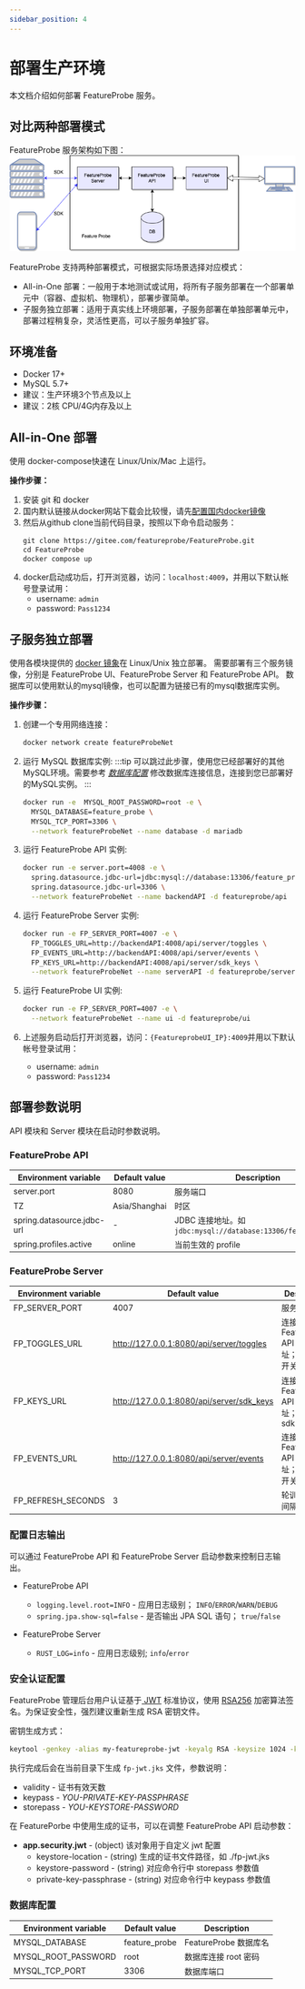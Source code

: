 ```yaml
---
sidebar_position: 4
---
```


# 部署生产环境

本文档介绍如何部署 FeatureProbe 服务。

## 对比两种部署模式

FeatureProbe 服务架构如下图：
![deploy](../../../../../pictures/featureprobe_deploy.png)

FeatureProbe 支持两种部署模式，可根据实际场景选择对应模式：

- All-in-One 部署：一般用于本地测试或试用，将所有子服务部署在一个部署单元中（容器、虚拟机、物理机），部署步骤简单。
- 子服务独立部署：适用于真实线上环境部署，子服务部署在单独部署单元中，部署过程稍复杂，灵活性更高，可以子服务单独扩容。

## 环境准备

* Docker 17+
* MySQL 5.7+
* 建议：生产环境3个节点及以上
* 建议：2核 CPU/4G内存及以上

## All-in-One 部署

使用 docker-compose快速在 Linux/Unix/Mac 上运行。

**操作步骤：**

1. 安装 git 和 docker
2. 国内默认链接从docker网站下载会比较慢，请先[配置国内docker镜像](https://gitee.com/featureprobe/FeatureProbe/blob/main/DOCKER_HUB.md)
3. 然后从github clone当前代码目录，按照以下命令启动服务：
   ```shell
   git clone https://gitee.com/featureprobe/FeatureProbe.git
   cd FeatureProbe
   docker compose up
   ```
4. docker启动成功后，打开浏览器，访问：`localhost:4009`，并用以下默认帐号登录试用：
   - username: `admin`
   - password: `Pass1234`

## 子服务独立部署

使用各模块提供的 [docker 镜象](https://hub.docker.com/repository/docker/featureprobe)在 Linux/Unix 独立部署。
需要部署有三个服务镜像，分别是 FeatureProbe UI、FeatureProbe Server 和 FeatureProbe API。
数据库可以使用默认的mysql镜像，也可以配置为链接已有的mysql数据库实例。

**操作步骤：**

1. 创建一个专用网络连接：
   ```bash
   docker network create featureProbeNet
   ```

2. 运行 MySQL 数据库实例:
:::tip
可以跳过此步骤，使用您已经部署好的其他MySQL环境。需要参考 [*数据库配置*](#数据库配置) 修改数据库连接信息，连接到您已部署好的MySQL实例。
:::
   ```bash
   docker run -e  MYSQL_ROOT_PASSWORD=root -e \
     MYSQL_DATABASE=feature_probe \
     MYSQL_TCP_PORT=3306 \
     --network featureProbeNet --name database -d mariadb
   ```

3. 运行 FeatureProbe API 实例:
   ```bash
   docker run -e server.port=4008 -e \
     spring.datasource.jdbc-url=jdbc:mysql://database:13306/feature_probe \
     spring.datasource.jdbc-url=3306 \
     --network featureProbeNet --name backendAPI -d featureprobe/api
   ```

4. 运行 FeatureProbe Server 实例:
   ```bash
   docker run -e FP_SERVER_PORT=4007 -e \
     FP_TOGGLES_URL=http://backendAPI:4008/api/server/toggles \
     FP_EVENTS_URL=http://backendAPI:4008/api/server/events \
     FP_KEYS_URL=http://backendAPI:4008/api/server/sdk_keys \
     --network featureProbeNet --name serverAPI -d featureprobe/server
   ```

5. 运行 FeatureProbe UI 实例:
   ```bash
   docker run -e FP_SERVER_PORT=4007 -e \
     --network featureProbeNet --name ui -d featureprobe/ui
   ```

6. 上述服务启动后打开浏览器，访问：`{FeatureprobeUI_IP}:4009`并用以下默认帐号登录试用：
   - username: `admin`
   - password: `Pass1234`


## 部署参数说明

API 模块和 Server 模块在启动时参数说明。

### FeatureProbe API

| **Environment variable**   | **Default value** | **Description**                                              |
| -------------------------- | ----------------- | ------------------------------------------------------------ |
| server.port                | 8080              | 服务端口                                                     |
| TZ                         | Asia/Shanghai     | 时区                                                         |
| spring.datasource.jdbc-url | -                 | JDBC 连接地址。如` jdbc:mysql://database:13306/feature_probe` |
| spring.profiles.active     | online            | 当前生效的 profile                                           |



### FeatureProbe Server

| **Environment variable** | **Default value**                         | **Description**                                        |
| ------------------------ | ----------------------------------------- | ------------------------------------------------------ |
| FP_SERVER_PORT           | 4007                                      | 服务端口                                               |
| FP_TOGGLES_URL           | http://127.0.0.1:8080/api/server/toggles  | 连接的 FeatureProbe API 服务地址；用于拉取开关         |
| FP_KEYS_URL              | http://127.0.0.1:8080/api/server/sdk_keys | 连接的 FeatureProbe API 服务地址；用于拉取 sdk key     |
| FP_EVENTS_URL            | http://127.0.0.1:8080/api/server/events   | 连接的 FeatureProbe API 服务地址；用于上报开关访问事件 |
| FP_REFRESH_SECONDS       | 3                                         | 轮训拉取开关间隔时间                                   |

### 配置日志输出

可以通过 FeatureProbe API 和 FeatureProbe Server 启动参数来控制日志输出。

- FeatureProbe API
   - `logging.level.root=INFO`  - 应用日志级别； `INFO`/`ERROR`/`WARN`/`DEBUG`
   - `spring.jpa.show-sql=false`  - 是否输出 JPA SQL 语句； `true`/`false`

- FeatureProbe Server
   - `RUST_LOG=info`   - 应用日志级别;  `info`/`error`



### 安全认证配置

FeatureProbe 管理后台用户认证基于[ JWT](https://jwt.io/) 标准协议，使用 [RSA256](https://de.wikipedia.org/wiki/RSA-Kryptosystem) 加密算法签名。为保证安全性，强烈建议重新生成 RSA 密钥文件。

密钥生成方式：

```bash
keytool -genkey -alias my-featureprobe-jwt -keyalg RSA -keysize 1024 -keystore fp-jwt.jks -validity 365 -keypass YOU-PRIVATE-KEY-PASSPHRASE -storepass YOU-KEYSTORE-PASSWORD
```

执行完成后会在当前目录下生成 `fp-jwt.jks` 文件，参数说明：

- validity - 证书有效天数
- keypass - *YOU-PRIVATE-KEY-PASSPHRASE*
- storepass - *YOU-KEYSTORE-PASSWORD*

在 FeaturePorbe 中使用生成的证书，可以在调整 FeatureProbe API 启动参数：

- **app.security.jwt** - (object)  该对象用于自定义 jwt 配置
   - keystore-location - (string) 生成的证书文件路径，如 ./fp-jwt.jks
   - keystore-password - (string) 对应命令行中 storepass 参数值
   - private-key-passphrase - (string) 对应命令行中 keypass 参数值



### 数据库配置

| **Environment variable** | **Default value** | **Description**       |
| ---------------------- | ----------------- | --------------------- |
| MYSQL_DATABASE         | feature_probe     | FeatureProbe 数据库名 |
| MYSQL_ROOT_PASSWORD    | root              | 数据库连接 root 密码  |
| MYSQL_TCP_PORT         | 3306              | 数据库端口            |

